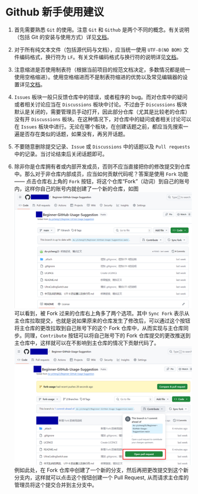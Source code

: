 # Github 新手使用建议

1. 首先需要熟悉 `Git` 的使用。注意 `Git` 和 `Github` 是两个不同的概念。有关说明（包括 Git 的安装与使用方式）详见[文档](./Git与Github.md)。

2. 对于所有纯文本文件（包括源代码与文档），应当统一使用 `UTF-8(NO BOM)` 文件编码格式，换行符为 `LF`。有关文件编码格式与换行符的说明详见[文档](./中文乱码的原因、%20UTF-8%20的设置以及换行符.md)。

3. 注意缩进是否使用制表符（根据当前项目的规范文档决定，多数情况都是统一使用空格缩进）。使用空格缩进而不是制表符缩进的优势以及常见编辑器的设置详见[文档](./空格缩进与制表符缩进.md)。

4. `Issues` 板块一般只反馈仓库中的错误，或者程序的 bug。而对仓库中的疑问或者相关讨论应当在 `Discussions` 板块中讨论。不过由于 `Discussions` 板块默认是关闭的，需要管理员手动打开，因此部分仓库（尤其是比较老的仓库）没有开 `Discussions` 板块。在这种情况下，对仓库中的疑问或者相关讨论可以在 `Issues` 板块中进行。无论在哪个板块，在创建话题之前，都应当先搜索一遍是否存在类似的话题，如果没有，再另开话题。

5. 不要随意删除提交记录、`Issue` 或 `Discussions` 中的话题以及 `Pull requests` 中的记录。当讨论结束后关闭话题即可。

6. 除非你是仓库拥有者或内部开发成员，否则不应当直接把你的修改提交到仓库中。那么对于非仓库内部成员，应当如何贡献代码呢？答案是使用 `Fork` 功能 —— 点击仓库右上角的 `Fork` 按钮，将这个仓库“Fork”（动词）到自己的账号内，这样你自己的账号内就创建了一个新的仓库，如图<br>
![forked-repo-example.jpg](./_assets/forked-repo-example.jpg)<br>
可以看到，被 Fork 过来的仓库右上角多了两个选项。其中 `Sync Fork` 表示从主仓库拉取提交，也就是说如果原来的仓库发生了修改后，可以通过这个按钮将主仓库的更改拉取到自己账号下的这个 Fork 仓库中，从而实现与主仓库同步。同理，`Contribute` 按钮可以将自己账号下的 Fork 仓库提交的更改推送到主仓库中，这样就可以在不影响到主仓库的情况下贡献代码了。<br>
![fork-repo-pull-request-demo.jpg](./_assets/fork-repo-pull-request-demo.jpg)<br>
例如此处，在 Fork 仓库中创建了一个新的分支，然后再把更改提交到这个新分支内，这样就可以点击这个按钮创建一个 Pull Request, 从而请求主仓库的管理员将这个提交合并到主分支中。
